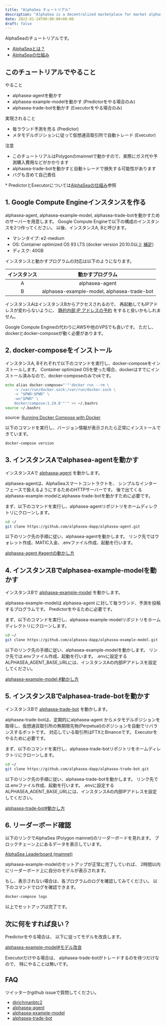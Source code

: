 ```yaml
---
title: "AlphaSea チュートリアル"
description: "AlphaSea is a decentralized marketplace for market alphas."
date: 2022-01-24T00:00:00+00:00
draft: false
---
```


AlphaSeaのチュートリアルです。

- [AlphaSeaとは？](/introduction)
- [AlphaSeaの仕組み](/how-it-works)

## このチュートリアルでやること

やること

- alphasea-agentを動かす
- alphasea-example-modelを動かす (Predictorをやる場合のみ)
- alphasea-trade-botを動かす (Executorをやる場合のみ)

実現されること

- 毎ラウンド予測を売る (Predictor)
- メタモデルポジションに従って仮想通貨取引所で自動トレード (Executor)

注意

- このチュートリアルはPolygonのmainnetで動かすので、実際にガス代や予測購入費用などがかかります
- alphasea-trade-botを動かすと自動トレードで損失する可能性があります
- バグも含めて自己責任

\* PredictorとExecutorについては[AlphaSeaの仕組み](/how-it-works)参照

## 1. Google Compute Engineインスタンスを作る

alphasea-agent, alphasea-example-model, alphasea-trade-botを動かすためのサーバーを用意します。
Google Compute Engineで以下の構成のインスタンスを2つ作ってください。
以後、インスタンスA, Bと呼びます。

- マシンタイプ: e2-medium
- OS: Container optimized OS 93 LTS (docker version 20.10.0以上 [補足](https://qiita.com/skobaken/items/03a8b9d0e443745862ac))
- ディスク: 40GB

インスタンスと動かすプログラムの対応は以下のようになります。

|インスタンス|動かすプログラム|
|:-:|:-:|
|A|alphasea-agent|
|B|alphasea-example-model, alphasea-trade-bot|

インスタンスAはインスタンスBからアクセスされるので、
再起動してもIPアドレスが変わらないように、
[静的内部 IP アドレスの予約](https://cloud.google.com/compute/docs/ip-addresses/reserve-static-internal-ip-address)
をすると良いかもしれません。

Google Compute Engineの代わりにAWSや他のVPSでも良いです。
ただし、dockerとdocker-composeが動く必要があります。

## 2. docker-composeをインストール

インスタンスA, Bそれぞれで以下のコマンドを実行し、docker-composeをインストールします。
Container optimized OSを使った場合、dockerはすでにインストール済みなので、docker-composeのみでokです。

```bash
echo alias docker-compose="'"'docker run --rm \
    -v /var/run/docker.sock:/var/run/docker.sock \
    -v "$PWD:$PWD" \
    -w="$PWD" \
    docker/compose:1.24.0'"'" >> ~/.bashrc
source ~/.bashrc
```

source: [Running Docker Compose with Docker](https://cloud.google.com/community/tutorials/docker-compose-on-container-optimized-os)

以下のコマンドを実行し、バージョン情報が表示されたら正常にインストールできています。

```bash
docker-compose version
```

## 3. インスタンスAでalphasea-agentを動かす

インスタンスAで
[alphasea-agent](https://github.com/alphasea-dapp/alphasea-agent) を動かします。

alphasea-agentは、AlphaSeaスマートコントラクトを、 シンプルなインターフェースで扱えるようにするためのHTTPサーバーです。
後で出てくるalphasea-example-modelとalphasea-trade-botを動かすために必要です。

まず、以下のコマンドを実行し、alphasea-agentリポジトリをホームディレクトリにクローンします。

```bash
cd ~/
git clone https://github.com/alphasea-dapp/alphasea-agent.git
```

以下のリンク先の手順に従い、alphasea-agentを動かします。
リンク先ではウォレット作成、MATIC入金、.envファイル作成、起動を行います。

[alphasea-agent #agentの動かし方](https://github.com/alphasea-dapp/alphasea-agent#agent%E3%81%AE%E5%8B%95%E3%81%8B%E3%81%97%E6%96%B9)

## 4. インスタンスBでalphasea-example-modelを動かす

インスタンスBで
[alphasea-example-model](https://github.com/alphasea-dapp/alphasea-example-model) を動かします。

alphasea-example-modelは alphasea-agent に対して毎ラウンド、予測を投稿するプログラムです。
Predictorをやるために必要です。

まず、以下のコマンドを実行し、alphasea-example-modelリポジトリをホームディレクトリにクローンします。

```bash
cd ~/
git clone https://github.com/alphasea-dapp/alphasea-example-model.git
```

以下のリンク先の手順に従い、alphasea-example-modelを動かします。
リンク先では.envファイル作成、起動を行います。
.envに設定するALPHASEA_AGENT_BASE_URLには、インスタンスAの内部IPアドレスを設定してください。

[alphasea-example-model #動かし方](https://github.com/alphasea-dapp/alphasea-example-model#%E5%8B%95%E3%81%8B%E3%81%97%E6%96%B9)

## 5. インスタンスBでalphasea-trade-botを動かす

インスタンスBで
[alphasea-trade-bot](https://github.com/alphasea-dapp/alphasea-trade-bot) を動かします。

alphasea-trade-botは、定期的にalphasea-agent からメタモデルポジションを取得し、仮想通貨取引所の無期限先物(Perpetual)のポジションを自動でリバランスするボットです。
対応している取引所はFTXとBinanceです。
Executorをやるために必要です。

まず、以下のコマンドを実行し、alphasea-trade-botリポジトリをホームディレクトリにクローンします。

```bash
cd ~/
git clone https://github.com/alphasea-dapp/alphasea-trade-bot.git
```

以下のリンク先の手順に従い、alphasea-trade-botを動かします。
リンク先では.envファイル作成、起動を行います。
.envに設定するALPHASEA_AGENT_BASE_URLには、インスタンスAの内部IPアドレスを設定してください。

[alphasea-trade-bot#動かし方](https://github.com/alphasea-dapp/alphasea-trade-bot#%E5%8B%95%E3%81%8B%E3%81%97%E6%96%B9)

## 6. リーダーボード確認

以下のリンクでAlphaSea (Polygon mainnet)のリーダーボードを見れます。
ブロックチェーン上にあるデータを表示しています。

[AlphaSea Leaderboard (mainnet)](https://app.alphasea.io/)

alphasea-example-modelのセットアップが正常に完了していれば、
2時間以内にリーダーボード上に自分のモデルが表示されます。

もし、表示されない場合は、各プログラムのログを確認してみてください。
以下のコマンドでログを確認できます。

```bash
docker-compose logs
```

以上でセットアップは完了です。

## 次に何をすれば良い？

Predictorをやる場合は、
以下に従ってモデルを改良します。

[alphasea-example-model#モデル改良](https://github.com/alphasea-dapp/alphasea-example-model#%E3%83%A2%E3%83%87%E3%83%AB%E6%94%B9%E8%89%AF)

Executorだけやる場合は、
alphasea-trade-botがトレードするのを待つだけなので、
特にやることは無いです。

## FAQ

ツイッターかgithub issueで質問してください。

- [@richmanbtc2](https://twitter.com/richmanbtc2)
- [alphasea-agent](https://github.com/alphasea-dapp/alphasea-agent)
- [alphasea-example-model](https://github.com/alphasea-dapp/alphasea-example-model)
- [alphasea-trade-bot](https://github.com/alphasea-dapp/alphasea-trade-bot)
